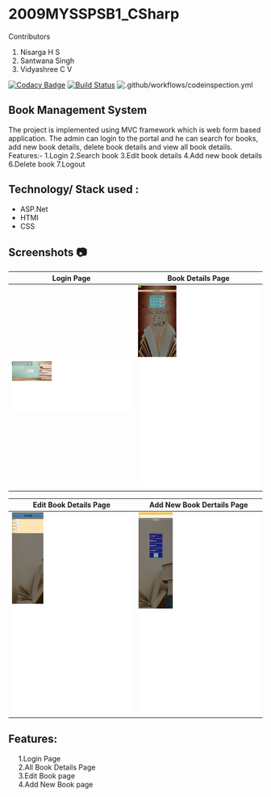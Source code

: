 # 2009MYSSPSB1_CSharp
Contributors
1) Nisarga H S
2) Santwana Singh
3) Vidyashree C V




[![Codacy Badge](https://api.codacy.com/project/badge/Grade/a872d924cacf47c59548f7ff60437009)](https://app.codacy.com/gh/99002482/2009MYSSPSB1_CSharp?utm_source=github.com&utm_medium=referral&utm_content=99002482/2009MYSSPSB1_CSharp&utm_campaign=Badge_Grade)
[![Build Status](https://dev.azure.com/nisarga0388/CSharp%20Project/_apis/build/status/99002482.2009MYSSPSB1_CSharp?branchName=master)](https://dev.azure.com/nisarga0388/CSharp%20Project/_build/latest?definitionId=1&branchName=master)
![.github/workflows/codeinspection.yml](https://github.com/99002482/2009MYSSPSB1_CSharp/workflows/.github/workflows/codeinspection.yml/badge.svg)


## Book Management System
The project is implemented using MVC framework which is web form based application. The admin can login to the portal and he can search for books, add new book details, delete book details and view all book details.
Features:-
1.Login 
2.Search book
3.Edit book details
4.Add new book details
6.Delete book 
7.Logout
## Technology/ Stack used :
- ASP.Net
- HTMl
- CSS

## Screenshots :camera:

|                       Login Page                                    |                       Book Details Page                                   |
| :--------------------------------------------------:                | :---------------------------------------------------:                     |
|<img src="screenshot/Home page.png" height="100" width="400">        |     <img src="screenshot/All book details.png" height="400" width="400">  |

|                       Edit Book Details Page           |                       Add New Book Dertails Page        |                                              
| :--------------------------------------------------:   | :---------------------------------------------------:   | 
|  <img src="screenshot/Edit book page.png" height="400" width="400">|<img src="screenshot/Add new book page.png" height="400" width="400">|     



## Features:
&nbsp;&nbsp;&nbsp;&nbsp;&nbsp;1.Login Page<br />
&nbsp;&nbsp;&nbsp;&nbsp;&nbsp;2.All Book Details Page<br />
&nbsp;&nbsp;&nbsp;&nbsp;&nbsp;3.Edit Book page<br />
&nbsp;&nbsp;&nbsp;&nbsp;&nbsp;4.Add New Book page<br />







